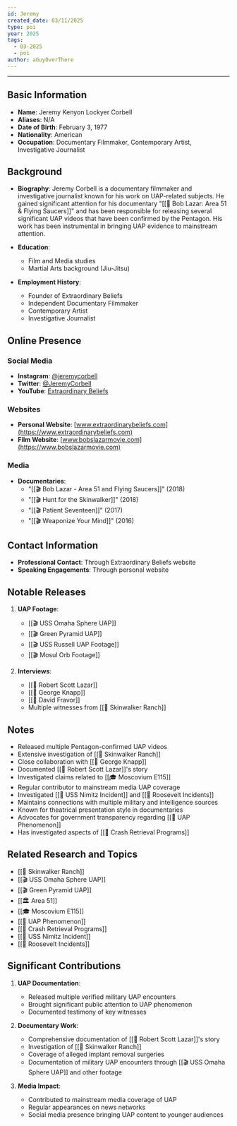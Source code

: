 ```yaml
---
id: Jeremy
created_date: 03/11/2025
type: poi
year: 2025
tags:
  - 03-2025
  - poi
author: aGuyOverThere
---
```


----

## Basic Information

- **Name**: Jeremy Kenyon Lockyer Corbell
- **Aliases**: N/A
- **Date of Birth**: February 3, 1977
- **Nationality**: American
- **Occupation**: Documentary Filmmaker, Contemporary Artist, Investigative Journalist

## Background

- **Biography**: Jeremy Corbell is a documentary filmmaker and investigative journalist known for his work on UAP-related subjects. He gained significant attention for his documentary "[[📜 Bob Lazar: Area 51 & Flying Saucers]]" and has been responsible for releasing several significant UAP videos that have been confirmed by the Pentagon. His work has been instrumental in bringing UAP evidence to mainstream attention.

- **Education**: 
  - Film and Media studies
  - Martial Arts background (Jiu-Jitsu)

- **Employment History**: 
  - Founder of Extraordinary Beliefs
  - Independent Documentary Filmmaker
  - Contemporary Artist
  - Investigative Journalist

## Online Presence

### Social Media

- **Instagram**: [@jeremycorbell](https://www.instagram.com/jeremycorbell/)
- **Twitter**: [@JeremyCorbell](https://twitter.com/JeremyCorbell)
- **YouTube**: [Extraordinary Beliefs](https://www.youtube.com/c/ExtraordinaryBeliefs)

### Websites

- **Personal Website**: [www.extraordinarybeliefs.com](https://www.extraordinarybeliefs.com)
- **Film Website**: [www.bobslazarmovie.com](https://www.bobslazarmovie.com)

### Media

- **Documentaries**:
  - "[[🎬 Bob Lazar - Area 51 and Flying Saucers]]" (2018)
  - "[[🎬 Hunt for the Skinwalker]]" (2018)
  - "[[🎬 Patient Seventeen]]" (2017)
  - "[[🎬 Weaponize Your Mind]]" (2016)

## Contact Information

- **Professional Contact**: Through Extraordinary Beliefs website
- **Speaking Engagements**: Through personal website

## Notable Releases

1. **UAP Footage**:
   - [[🎬 USS Omaha Sphere UAP]]
   - [[🎬 Green Pyramid UAP]]
   - [[🎬 USS Russell UAP Footage]]
   - [[🎬 Mosul Orb Footage]]

2. **Interviews**:
   - [[👤 Robert Scott Lazar]]
   - [[👤 George Knapp]]
   - [[👤 David Fravor]]
   - Multiple witnesses from [[📜 Skinwalker Ranch]]

## Notes

- Released multiple Pentagon-confirmed UAP videos
- Extensive investigation of [[📜 Skinwalker Ranch]]
- Close collaboration with [[👤 George Knapp]]
- Documented [[👤 Robert Scott Lazar]]'s story
- Investigated claims related to [[🎓 Moscovium E115]]
- Regular contributor to mainstream media UAP coverage
- Investigated [[📜 USS Nimitz Incident]] and [[📜 Roosevelt Incidents]]
- Maintains connections with multiple military and intelligence sources
- Known for theatrical presentation style in documentaries
- Advocates for government transparency regarding [[🔭 UAP Phenomenon]]
- Has investigated aspects of [[🔭 Crash Retrieval Programs]]

## Related Research and Topics

- [[📜 Skinwalker Ranch]]
- [[🎬 USS Omaha Sphere UAP]]
- [[🎬 Green Pyramid UAP]]
- [[🏛️ Area 51]]
- [[🎓 Moscovium E115]]
- [[🔭 UAP Phenomenon]]
- [[🔭 Crash Retrieval Programs]]
- [[📜 USS Nimitz Incident]]
- [[📜 Roosevelt Incidents]]

## Significant Contributions

1. **UAP Documentation**:
   - Released multiple verified military UAP encounters
   - Brought significant public attention to UAP phenomenon
   - Documented testimony of key witnesses

2. **Documentary Work**:
   - Comprehensive documentation of [[👤 Robert Scott Lazar]]'s story
   - Investigation of [[📜 Skinwalker Ranch]]
   - Coverage of alleged implant removal surgeries
   - Documentation of military UAP encounters through [[🎬 USS Omaha Sphere UAP]] and other footage

3. **Media Impact**:
   - Contributed to mainstream media coverage of UAP
   - Regular appearances on news networks
   - Social media presence bringing UAP content to younger audiences
